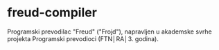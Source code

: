 # freud-compiler
Programski prevodilac "Freud" ("Frojd"), napravljen u akademske svrhe projekta Programski prevodioci (FTN│RA│3. godina). 
